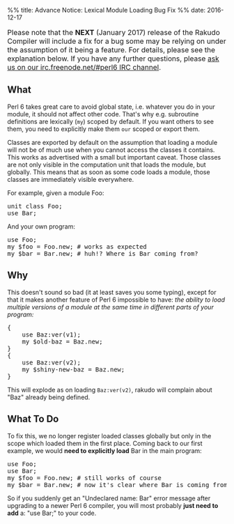 %% title: Advance Notice: Lexical Module Loading Bug Fix
%% date: 2016-12-17

<p style="font-size: 115%">Please note that the <strong>NEXT</strong> (January 2017) release of the Rakudo Compiler will include a fix for a bug some may be relying on under the assumption of it being a feature. For details, please see the explanation below. If you have any further questions, please <a href="https://webchat.freenode.net/?channels=#perl6">ask us on our irc.freenode.net/#perl6 IRC channel</a>.</p>

<h2>What</h2>

<p>Perl 6 takes great care to avoid global state, i.e. whatever you do in your module, it should not affect other code. That's why e.g. subroutine definitions are lexically (<code>my</code>) scoped by default. If you want others to see them, you need to explicitly make them <code>our</code> scoped or export them.</p>

<p>Classes are exported by default on the assumption that loading a module will not be of much use when you cannot access the classes it contains. This works as advertised with a small but important caveat. Those classes are not only visible in the computation unit that loads the module, but globally. This means that as soon as some code loads a module, those classes are immediately visible everywhere.</p>

<p>For example, given a module Foo:</p>

<div class="highlight highlight-source-perl6fe"><pre style="font-size: 14px; font-family: monospace">unit class Foo;
use Bar;</pre></div>

<p>And your own program:</p>

<div class="highlight highlight-source-perl6fe"><pre style="font-size: 14px; font-family: monospace">use Foo;
my $foo = Foo.new; # works as expected
my $bar = Bar.new; # huh!? Where is Bar coming from?</pre></div>

<h2>Why</h2>

<p>This doesn't sound so bad (it at least saves you some typing), except for that it makes another feature of Perl 6 impossible to have: <em>the ability to load multiple versions of a module at the same time in different parts of your program:</em></p>

<div class="highlight highlight-source-perl6fe"><pre style="font-size: 14px; font-family: monospace">{
    use Baz:ver(v1);
    my $old-baz = Baz.new;
}
{
    use Baz:ver(v2);
    my $shiny-new-baz = Baz.new;
}</pre></div>

<p>This will explode as on loading <code>Baz:ver(v2)</code>, rakudo will complain about "Baz" already being defined.</p>

<h2>What To Do</h2>

<p>To fix this, we no longer register loaded classes globally but only in the scope which loaded them in the first place. Coming back to our first example, we would <strong>need to explicitly load</strong> Bar in the main program:</p>

<div class="highlight highlight-source-perl6fe"><pre style="font-size: 14px; font-family: monospace">use Foo;
use Bar;
my $foo = Foo.new; # still works of course
my $bar = Bar.new; # now it's clear where Bar is coming from</pre></div>

<p>So if you suddenly get an "Undeclared name: Bar" error message after upgrading to a newer Perl 6 compiler, you will most probably <strong>just need to add</strong> a: "use Bar;" to your code.</p>
